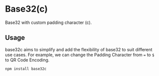 # Base32(c)

Base32 with custom padding character (c).

## Usage

base32c aims to simplify and add the flexibility of base32 to suit different use cases. For example, we can change the Padding Character from `=` to `$` to QR Code Encoding.

`npm install base32c`

```typescript

```